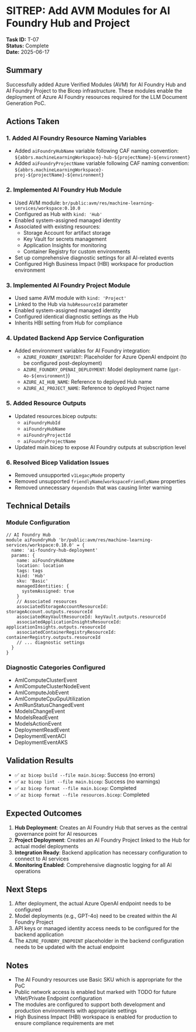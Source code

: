 # SITREP: Add AVM Modules for AI Foundry Hub and Project

**Task ID:** T-07  
**Status:** Complete  
**Date:** 2025-06-17  

## Summary

Successfully added Azure Verified Modules (AVM) for AI Foundry Hub and AI Foundry Project to the Bicep infrastructure. These modules enable the deployment of Azure AI Foundry resources required for the LLM Document Generation PoC.

## Actions Taken

### 1. Added AI Foundry Resource Naming Variables
- Added `aiFoundryHubName` variable following CAF naming convention: `${abbrs.machineLearningWorkspace}-hub-${projectName}-${environment}`
- Added `aiFoundryProjectName` variable following CAF naming convention: `${abbrs.machineLearningWorkspace}-proj-${projectName}-${environment}`

### 2. Implemented AI Foundry Hub Module
- Used AVM module: `br/public:avm/res/machine-learning-services/workspace:0.10.0`
- Configured as Hub with `kind: 'Hub'`
- Enabled system-assigned managed identity
- Associated with existing resources:
  - Storage Account for artifact storage
  - Key Vault for secrets management
  - Application Insights for monitoring
  - Container Registry for custom environments
- Set up comprehensive diagnostic settings for all AI-related events
- Configured High Business Impact (HBI) workspace for production environment

### 3. Implemented AI Foundry Project Module
- Used same AVM module with `kind: 'Project'`
- Linked to the Hub via `hubResourceId` parameter
- Enabled system-assigned managed identity
- Configured identical diagnostic settings as the Hub
- Inherits HBI setting from Hub for compliance

### 4. Updated Backend App Service Configuration
- Added environment variables for AI Foundry integration:
  - `AZURE_FOUNDRY_ENDPOINT`: Placeholder for Azure OpenAI endpoint (to be configured post-deployment)
  - `AZURE_FOUNDRY_OPENAI_DEPLOYMENT`: Model deployment name (`gpt-4o-${environment}`)
  - `AZURE_AI_HUB_NAME`: Reference to deployed Hub name
  - `AZURE_AI_PROJECT_NAME`: Reference to deployed Project name

### 5. Added Resource Outputs
- Updated resources.bicep outputs:
  - `aiFoundryHubId`
  - `aiFoundryHubName`
  - `aiFoundryProjectId`
  - `aiFoundryProjectName`
- Updated main.bicep to expose AI Foundry outputs at subscription level

### 6. Resolved Bicep Validation Issues
- Removed unsupported `v1LegacyMode` property
- Removed unsupported `friendlyName`/`workspaceFriendlyName` properties
- Removed unnecessary `dependsOn` that was causing linter warning

## Technical Details

### Module Configuration
```bicep
// AI Foundry Hub
module aiFoundryHub 'br/public:avm/res/machine-learning-services/workspace:0.10.0' = {
  name: 'ai-foundry-hub-deployment'
  params: {
    name: aiFoundryHubName
    location: location
    tags: tags
    kind: 'Hub'
    sku: 'Basic'
    managedIdentities: {
      systemAssigned: true
    }
    // Associated resources
    associatedStorageAccountResourceId: storageAccount.outputs.resourceId
    associatedKeyVaultResourceId: keyVault.outputs.resourceId
    associatedApplicationInsightsResourceId: applicationInsights.outputs.resourceId
    associatedContainerRegistryResourceId: containerRegistry.outputs.resourceId
    // ... diagnostic settings
  }
}
```

### Diagnostic Categories Configured
- AmlComputeClusterEvent
- AmlComputeClusterNodeEvent
- AmlComputeJobEvent
- AmlComputeCpuGpuUtilization
- AmlRunStatusChangedEvent
- ModelsChangeEvent
- ModelsReadEvent
- ModelsActionEvent
- DeploymentReadEvent
- DeploymentEventACI
- DeploymentEventAKS

## Validation Results

- ✅ `az bicep build --file main.bicep`: Success (no errors)
- ✅ `az bicep lint --file main.bicep`: Success (no warnings)
- ✅ `az bicep format --file main.bicep`: Completed
- ✅ `az bicep format --file resources.bicep`: Completed

## Expected Outcomes

1. **Hub Deployment**: Creates an AI Foundry Hub that serves as the central governance point for AI resources
2. **Project Deployment**: Creates an AI Foundry Project linked to the Hub for actual model deployments
3. **Integration Ready**: Backend application has necessary configuration to connect to AI services
4. **Monitoring Enabled**: Comprehensive diagnostic logging for all AI operations

## Next Steps

1. After deployment, the actual Azure OpenAI endpoint needs to be configured
2. Model deployments (e.g., GPT-4o) need to be created within the AI Foundry Project
3. API keys or managed identity access needs to be configured for the backend application
4. The `AZURE_FOUNDRY_ENDPOINT` placeholder in the backend configuration needs to be updated with the actual endpoint

## Notes

- The AI Foundry resources use Basic SKU which is appropriate for the PoC
- Public network access is enabled but marked with TODO for future VNet/Private Endpoint configuration
- The modules are configured to support both development and production environments with appropriate settings
- High Business Impact (HBI) workspace is enabled for production to ensure compliance requirements are met